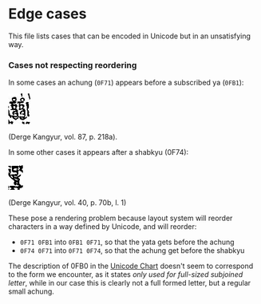# Edge cases

This file lists cases that can be encoded in Unicode but in an unsatisfying way.

### Cases not respecting reordering

In some cases an achung (`0F71`) appears before a subscribed ya (`0FB1`):

![0FB0 0FB1](images/0fb00fb1.png?raw=true)

(Derge Kangyur, vol. 87, p. 218a). 

In some other cases it appears after a shabkyu (0F74):

![shabkyu achung](images/Kv40p70b.png?raw=true)

(Derge Kangyur, vol. 40, p. 70b, l. 1)

These pose a rendering problem because layout system will reorder characters in a way defined by Unicode, and will reorder:
- `0F71 0FB1` into `0FB1 0F71`, so that the yata gets before the achung
- `0F74 0F71` into `0F71 0F74`, so that the achung get before the shabkyu

The description of 0FB0 in the [Unicode Chart](https://unicode.org/charts/PDF/U0F00.pdf) doesn't seem to correspond to the form we encounter, as it states *only used for full-sized subjoined letter*, while in our case this is clearly not a full formed letter, but a regular small achung.
